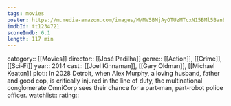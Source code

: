```yaml
---
tags: movies
poster: https://m.media-amazon.com/images/M/MV5BMjAyOTUzMTcxN15BMl5BanBnXkFtZTgwMjkyOTc1MDE@._V1_SX300.jpg
imdbId: tt1234721
scoreImdb: 6.1
length: 117 min
---
```


category:: [[Movies]]
director:: [[José Padilha]]
genre:: [[Action]], [[Crime]], [[Sci-Fi]]
year:: 2014
cast:: [[Joel Kinnaman]], [[Gary Oldman]], [[Michael Keaton]]
plot:: In 2028 Detroit, when Alex Murphy, a loving husband, father and good cop, is critically injured in the line of duty, the multinational conglomerate OmniCorp sees their chance for a part-man, part-robot police officer.
watchlist::
rating::
